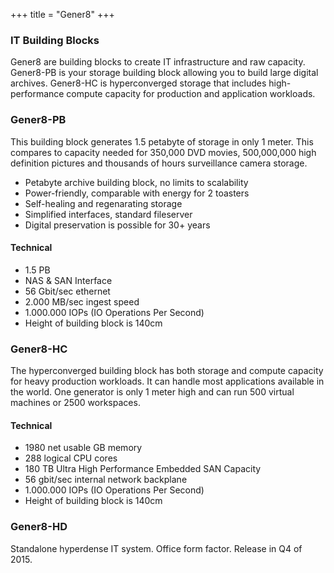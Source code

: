 +++
title = "Gener8"
+++

### IT Building Blocks
Gener8 are building blocks to create IT infrastructure and raw capacity. Gener8-PB is your storage building block allowing you to build large digital archives. Gener8-HC is hyperconverged storage that includes high-performance compute capacity for production and application workloads.

### Gener8-PB
This building block generates 1.5 petabyte of storage in only 1 meter. This compares to capacity needed for 350,000 DVD movies, 500,000,000 high definition pictures and thousands of hours surveillance camera storage.

* Petabyte archive building block, no limits to scalability
* Power-friendly, comparable with energy for 2 toasters
* Self-healing and regenarating storage
* Simplified interfaces, standard fileserver
* Digital preservation is possible for 30+ years

#### Technical
* 1.5 PB
* NAS & SAN Interface
* 56 Gbit/sec ethernet
* 2.000 MB/sec ingest speed
* 1.000.000 IOPs (IO Operations Per Second)
* Height of building block is 140cm

### Gener8-HC
The hyperconverged building block has both storage and compute capacity for heavy production workloads. It can handle most applications available in the world. One generator is only 1 meter high and can run 500 virtual machines or 2500 workspaces.

#### Technical
* 1980 net usable GB memory
* 288 logical CPU cores
* 180 TB Ultra High Performance Embedded SAN Capacity
* 56 gbit/sec internal network backplane
* 1.000.000 IOPs (IO Operations Per Second)
* Height of building block is 140cm

### Gener8-HD
Standalone hyperdense IT system. Office form factor. Release in Q4 of 2015.